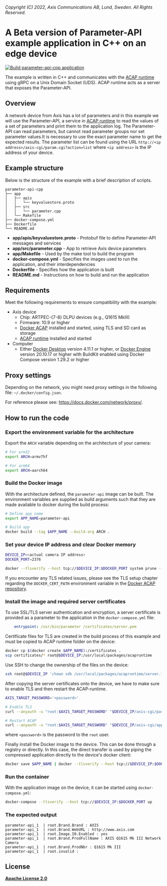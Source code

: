 *Copyright (C) 2022, Axis Communications AB, Lund, Sweden. All Rights Reserved.*

# A Beta version of Parameter-API example application in C++ on an edge device

[![Build parameter-api-cpp application](https://github.com/AxisCommunications/acap-computer-vision-sdk-examples/actions/workflows/parameter-api-cpp.yml/badge.svg)](https://github.com/AxisCommunications/acap-computer-vision-sdk-examples/actions/workflows/parameter-api-cpp.yml)

The example is written in C++ and communicates with the [ACAP runtime](https://hub.docker.com/r/axisecp/acap-runtime) using gRPC on a Unix Domain Socket (UDS). ACAP runtime acts as a server that exposes the Parameter-API.

## Overview

A network device from Axis has a lot of parameters and in this example we will use the Parameter-API, a service in [ACAP runtime](https://hub.docker.com/r/axisecp/acap-runtime) to read the values of a set of parameters and print them to the application log. The Parameter-API can read parameters, but cannot read parameter groups nor set parameter values.It is necessary to use the exact parameter name to get the expected results. The parameter list can be found using the URL `http://<ip address>/axis-cgi/param.cgi?action=list` where `<ip address>` is the IP address of your device.

## Example structure

Below is the structure of the example with a brief description of scripts.

```text
parameter-api-cpp
├── app
│   ├── apis
│   │   └── keyvaluestore.proto
│   ├── src
│   │   └── parameter.cpp
│   └── Makefile
├── docker-compose.yml
├── Dockerfile
└── README.md
```

* **app/apis/keyvaluestore.proto** - Protobuf file to define Parameter-API messages and services
* **app/src/parameter.cpp** - App to retrieve Axis device parameters
* **app/Makefile** - Used by the make tool to build the program
* **docker-compose.yml** - Specifies the images used to run the application, and their interdependencies
* **Dockerfile** - Specifies how the application is built
* **README.md** - Instructions on how to build and run the application

## Requirements

Meet the following requirements to ensure compatibility with the example:

* Axis device
  * Chip: ARTPEC-{7-8} DLPU devices (e.g., Q1615 MkIII)
  * Firmware: 10.9 or higher
  * [Docker ACAP](https://github.com/AxisCommunications/docker-acap) installed and started, using TLS and SD card as storage
  * [ACAP runtime](https://hub.docker.com/r/axisecp/acap-runtime) installed and started
* Computer
  * Either [Docker Desktop](https://docs.docker.com/desktop/) version 4.11.1 or higher, or [Docker Engine](https://docs.docker.com/engine/) version 20.10.17 or higher with BuildKit enabled using Docker Compose version 1.29.2 or higher

## Proxy settings

Depending on the network, you might need proxy settings in the following file: `~/.docker/config.json`.

For reference please see: https://docs.docker.com/network/proxy/.

## How to run the code

### Export the environment variable for the architecture

Export the `ARCH` variable depending on the architecture of your camera:

```sh
# For arm32
export ARCH=armv7hf

# For arm64
export ARCH=aarch64
```

### Build the Docker image

With the architecture defined, the `parameter-api` image can be built. The environment variables are supplied as build arguments such that they are made available to docker during the build process:

```sh
# Define app name
export APP_NAME=parameter-api

# Build app
docker build --tag $APP_NAME --build-arg ARCH .
```

### Set your device IP address and clear Docker memory

```sh
DEVICE_IP=<actual camera IP address>
DOCKER_PORT=2376

docker --tlsverify --host tcp://$DEVICE_IP:$DOCKER_PORT system prune --all --force
```

If you encounter any TLS related issues, please see the TLS setup chapter regarding the `DOCKER_CERT_PATH` environment variable in the [Docker ACAP repository](https://github.com/AxisCommunications/docker-acap).

### Install the image and required server certificates

To use SSL/TLS server authentication and encryption, a server certificate is provided as a parameter to the application in the `docker-compose.yml` file:

```yaml
    entrypoint: /usr/bin/parameter /certificates/server.pem
```

Certificate files for TLS are created in the build process of this example and must be copied to ACAP runtime folder on the device:

```sh
docker cp $(docker create $APP_NAME):/certificates .
scp certificates/* root@$DEVICE_IP:/usr/local/packages/acapruntime
```

Use SSH to change the ownership of the files on the device:

```sh
ssh root@$DEVICE_IP 'chown sdk /usr/local/packages/acapruntime/server.*'
```

After copying the server certificates onto the device, we have to make sure to enable TLS and then restart the ACAP-runtime.

```sh
AXIS_TARGET_PASSWORD='<password>'

# Enable TLS
curl --anyauth -u "root:$AXIS_TARGET_PASSWORD" "$DEVICE_IP/axis-cgi/param.cgi?action=update&acapruntime.UseTLS=yes"

# Restart ACAP
curl --anyauth -u "root:$AXIS_TARGET_PASSWORD" "$DEVICE_IP/axis-cgi/applications/control.cgi?package=acapruntime&action=restart"
```

where `<password>` is the password to the `root` user.

Finally install the Docker image to the device. This can be done through a registry or directly. In this case, the direct transfer is used by piping the compressed application directly to the device's docker client:

```sh
docker save $APP_NAME | docker --tlsverify --host tcp://$DEVICE_IP:$DOCKER_PORT load
```

### Run the container

With the application image on the device, it can be started using `docker-compose.yml`:

```sh
docker-compose --tlsverify --host tcp://$DEVICE_IP:$DOCKER_PORT up
```

### The expected output

```text
parameter-api_1  | root.Brand.Brand : AXIS
parameter-api_1  | root.Brand.WebURL : http://www.axis.com
parameter-api_1  | root.Image.I0.Enabled : yes
parameter-api_1  | root.Brand.ProdFullName : AXIS Q1615 Mk III Network Camera
parameter-api_1  | root.Brand.ProdNbr : Q1615 Mk III
parameter-api_1  | root.invalid :
```

## License

**[Apache License 2.0](../LICENSE)**
